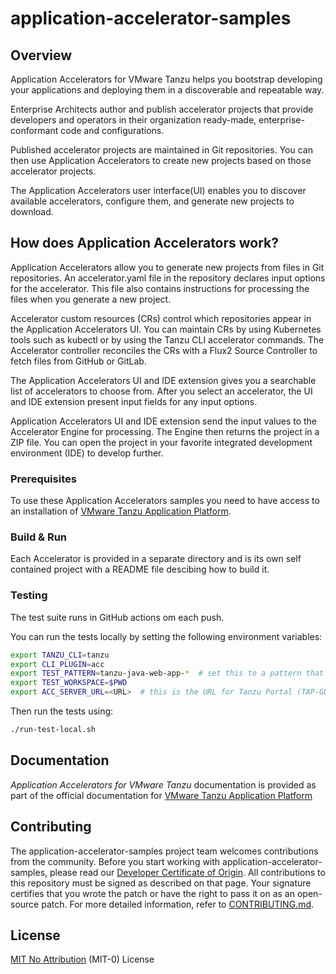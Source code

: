 # application-accelerator-samples

## Overview

Application Accelerators for VMware Tanzu helps you bootstrap developing your applications and deploying them in a discoverable and repeatable way.

Enterprise Architects author and publish accelerator projects that provide developers and operators in their organization ready-made, enterprise-conformant code and configurations.

Published accelerator projects are maintained in Git repositories. You can then use Application Accelerators to create new projects based on those accelerator projects.

The Application Accelerators user interface(UI) enables you to discover available accelerators, configure them, and generate new projects to download.

## How does Application Accelerators work?

Application Accelerators allow you to generate new projects from files in Git repositories. An accelerator.yaml file in the repository declares input options for the accelerator. This file also contains instructions for processing the files when you generate a new project.

Accelerator custom resources (CRs) control which repositories appear in the Application Accelerators UI. You can maintain CRs by using Kubernetes tools such as kubectl or by using the Tanzu CLI accelerator commands. The Accelerator controller reconciles the CRs with a Flux2 Source Controller to fetch files from GitHub or GitLab.

The Application Accelerators UI and IDE extension gives you a searchable list of accelerators to choose from. After you select an accelerator, the UI and IDE extension present input fields for any input options.

Application Accelerators UI and IDE extension send the input values to the Accelerator Engine for processing. The Engine then returns the project in a ZIP file. You can open the project in your favorite integrated development environment (IDE) to develop further.

### Prerequisites

To use these Application Accelerators samples you need to have access to an installation of [VMware Tanzu Application Platform](https://network.tanzu.vmware.com/products/tanzu-application-platform).

### Build & Run

Each Accelerator is provided in a separate directory and is its own self contained project with a README file descibing how to build it.

### Testing

The test suite runs in GitHub actions om each push.

You can run the tests locally by setting the following environment variables:

```sh
export TANZU_CLI=tanzu
export CLI_PLUGIN=acc
export TEST_PATTERN=tanzu-java-web-app-*  # set this to a pattern that matches the tests you want to run
export TEST_WORKSPACE=$PWD
export ACC_SERVER_URL=<URL>  # this is the URL for Tanzu Portal (TAP-GUI) in your view cluster
```

Then run the tests using:

```sh
./run-test-local.sh
```

## Documentation

_Application Accelerators for VMware Tanzu_ documentation is provided as part of the official documentation for [VMware Tanzu Application Platform](https://docs.vmware.com/en/VMware-Tanzu-Application-Platform/index.html)

## Contributing

The application-accelerator-samples project team welcomes contributions from the community. Before you start working with application-accelerator-samples, please
read our [Developer Certificate of Origin](https://cla.vmware.com/dco). All contributions to this repository must be
signed as described on that page. Your signature certifies that you wrote the patch or have the right to pass it on
as an open-source patch. For more detailed information, refer to [CONTRIBUTING.md](CONTRIBUTING.md).

## License

[MIT No Attribution](https://opensource.org/licenses/MIT-0) (MIT-0) License

